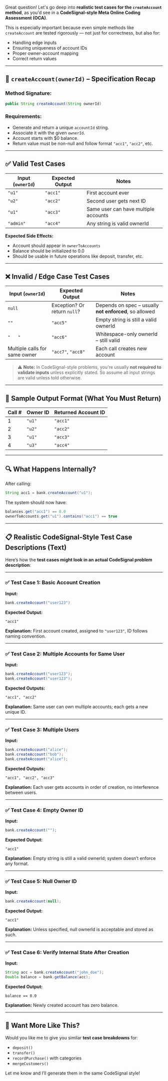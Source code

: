 Great question! Let's go deep into **realistic test cases for the `createAccount` method**, as you'd see in a **CodeSignal-style Meta Online Coding Assessment (OCA)**.

This is especially important because even simple methods like `createAccount` are tested rigorously — not just for correctness, but also for:
- Handling edge inputs
- Ensuring uniqueness of account IDs
- Proper owner-account mapping
- Correct return values

---

## 🧪 `createAccount(ownerId)` – Specification Recap

### Method Signature:
```java
public String createAccount(String ownerId)
```

### Requirements:
- Generate and return a unique `accountId` string.
- Associate it with the given `ownerId`.
- Account starts with $0 balance.
- Return value must be non-null and follow format `"acc1"`, `"acc2"`, etc.

---

## ✅ Valid Test Cases

| Input (`ownerId`) | Expected Output | Notes |
|------------------|------------------|-------|
| `"u1"`           | `"acc1"`         | First account ever |
| `"u2"`           | `"acc2"`         | Second user gets next ID |
| `"u1"`           | `"acc3"`         | Same user can have multiple accounts |
| `"admin"`        | `"acc4"`         | Any string is valid ownerId |

**Expected Side Effects:**
- Account should appear in `ownerToAccounts`
- Balance should be initialized to 0.0
- Should be usable in future operations like deposit, transfer, etc.

---

## ❌ Invalid / Edge Case Test Cases

| Input (`ownerId`) | Expected Output | Notes |
|------------------|------------------|-------|
| `null`           | Exception? Or return `null`? | Depends on spec – usually **not enforced**, so allowed |
| `""`             | `"acc5"`         | Empty string is still a valid ownerId |
| `"   "`          | `"acc6"`         | Whitespace-only ownerId – still valid |
| Multiple calls for same owner | `"acc7"`, `"acc8"` | Each call creates new account |

> ⚠️ **Note:** In CodeSignal-style problems, you're usually **not required to validate inputs** unless explicitly stated. So assume all input strings are valid unless told otherwise.

---

## 🧪 Sample Output Format (What You Must Return)

| Call # | Owner ID | Returned Account ID |
|--------|----------|----------------------|
| 1      | `"u1"`   | `"acc1"`             |
| 2      | `"u2"`   | `"acc2"`             |
| 3      | `"u1"`   | `"acc3"`             |
| 4      | `"u3"`   | `"acc4"`             |

---

## 🔍 What Happens Internally?

After calling:

```java
String acc1 = bank.createAccount("u1");
```

The system should now have:

```java
balances.get("acc1") == 0.0
ownerToAccounts.get("u1").contains("acc1") == true
```

---

## 📋 Realistic CodeSignal-Style Test Case Descriptions (Text)

Here’s how the **test cases might look in an actual CodeSignal problem description**:

---

### ✅ Test Case 1: Basic Account Creation

**Input:**
```java
bank.createAccount("user123")
```

**Expected Output:**
```
"acc1"
```

**Explanation:**
First account created, assigned to `"user123"`, ID follows naming convention.

---

### ✅ Test Case 2: Multiple Accounts for Same User

**Input:**
```java
bank.createAccount("user123");
bank.createAccount("user123");
```

**Expected Outputs:**
```
"acc1", "acc2"
```

**Explanation:**
Same user can own multiple accounts; each gets a new unique ID.

---

### ✅ Test Case 3: Multiple Users

**Input:**
```java
bank.createAccount("alice");
bank.createAccount("bob");
bank.createAccount("alice");
```

**Expected Outputs:**
```
"acc1", "acc2", "acc3"
```

**Explanation:**
Each user gets accounts in order of creation, no interference between users.

---

### ✅ Test Case 4: Empty Owner ID

**Input:**
```java
bank.createAccount("");
```

**Expected Output:**
```
"acc1"
```

**Explanation:**
Empty string is still a valid ownerId; system doesn’t enforce any format.

---

### ✅ Test Case 5: Null Owner ID

**Input:**
```java
bank.createAccount(null);
```

**Expected Output:**
```
"acc1"
```

**Explanation:**
Unless specified, null ownerId is acceptable and stored as such.

---

### ✅ Test Case 6: Verify Internal State After Creation

**Input:**
```java
String acc = bank.createAccount("john_doe");
Double balance = bank.getBalance(acc);
```

**Expected Output:**
```
balance == 0.0
```

**Explanation:**
Newly created account has zero balance.

---

## 🧪 Want More Like This?

Would you like me to give you similar **test case breakdowns** for:
- `deposit()`
- `transfer()`
- `recordPurchase()` with categories
- `mergeCustomers()`

Let me know and I’ll generate them in the same CodeSignal style!
